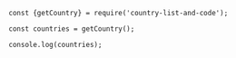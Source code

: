 ﻿
```
const {getCountry} = require('country-list-and-code');
```
```
const countries = getCountry();
```
```
console.log(countries);
```
